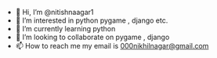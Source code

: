 - 👋 Hi, I’m @nitishnaagar1
- 👀 I’m interested in python pygame , django etc.
- 🌱 I’m currently learning python 
- 💞️ I’m looking to collaborate on pygame , django
- 📫 How to reach me  my email is 000nikhilnagar@gmail.com
